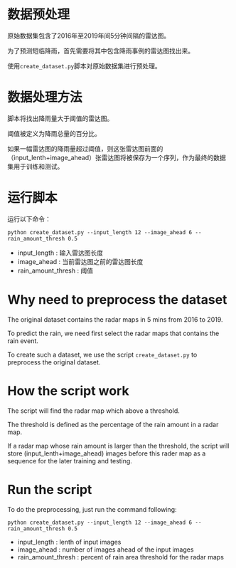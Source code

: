 # 数据预处理

原始数据集包含了2016年至2019年间5分钟间隔的雷达图。

为了预测短临降雨，首先需要将其中包含降雨事例的雷达图找出来。

使用`create_dataset.py`脚本对原始数据集进行预处理。

# 数据处理方法

脚本将找出降雨量大于阈值的雷达图。

阈值被定义为降雨总量的百分比。

如果一幅雷达图的降雨量超过阈值，则这张雷达图前面的（input_lenth+image_ahead）张雷达图将被保存为一个序列，作为最终的数据集用于训练和测试。

# 运行脚本

运行以下命令：

`python create_dataset.py --input_length 12 --image_ahead 6 --rain_amount_thresh 0.5`

- input_length        : 输入雷达图长度
- image_ahead         : 当前雷达图之前的雷达图长度
- rain_amount_thresh  : 阈值

# Why need to preprocess the dataset

The original dataset contains the radar maps in 5 mins from 2016 to 2019.

To predict the rain, we need first select the radar maps that contains the rain event.

To create such a dataset, we use the script `create_dataset.py` to preprocess the original dataset.

# How the script work

The script will find the radar map which above a threshold.

The threshold is defined as the percentage of the rain amount in a radar map.

If a radar map whose rain amount is larger than the threshold, the script will store (input_lenth+image_ahead) images before this rader map as a sequence for the later training and testing.

# Run the script

To do the preprocessing, just run the command following:

`python create_dataset.py --input_length 12 --image_ahead 6 --rain_amount_thresh 0.5`

- input_length        : lenth of input images
- image_ahead         : number of images ahead of the input images
- rain_amount_thresh  : percent of rain area threshold for the radar maps
